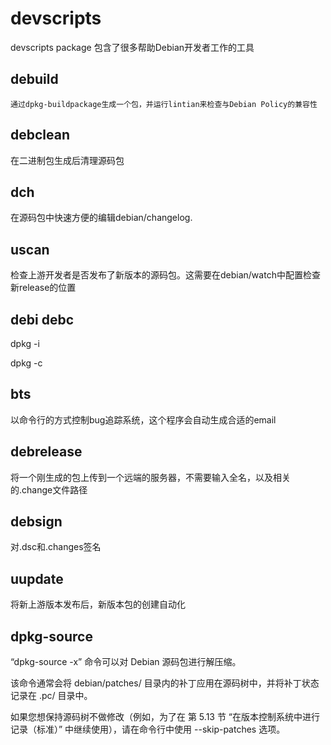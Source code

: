 # devscripts
devscripts package 包含了很多帮助Debian开发者工作的工具
## debuild 
    通过dpkg-buildpackage生成一个包，并运行lintian来检查与Debian Policy的兼容性

## debclean 
在二进制包生成后清理源码包
## dch
在源码包中快速方便的编辑debian/changelog.
## uscan
检查上游开发者是否发布了新版本的源码包。这需要在debian/watch中配置检查新release的位置
## debi debc
 dpkg -i

 dpkg -c

## bts
以命令行的方式控制bug追踪系统，这个程序会自动生成合适的email

## debrelease
将一个刚生成的包上传到一个远端的服务器，不需要输入全名，以及相关的.change文件路径
## debsign
对.dsc和.changes签名

## uupdate 
将新上游版本发布后，新版本包的创建自动化

## dpkg-source

“dpkg-source -x” 命令可以对 Debian 源码包进行解压缩。

该命令通常会将 debian/patches/ 目录内的补丁应用在源码树中，并将补丁状态记录在 .pc/ 目录中。

如果您想保持源码树不做修改（例如，为了在 第 5.13 节 “在版本控制系统中进行记录（标准）” 中继续使用），请在命令行中使用 --skip-patches 选项。
